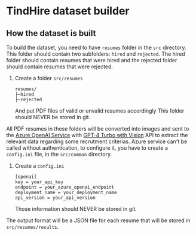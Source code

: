 # TindHire dataset builder

## How the dataset is built

To build the dataset, you need to have `resumes` folder in the `src` directory. This folder should contain two subfolders: `hired` and `rejected`. The hired folder should contain resumes that were hired and the rejected folder should contain resumes that were rejected.

1. Create a folder `src/resumes`
   ```
   resumes/
   ├─hired
   ├─rejected
   ```
   And put PDF files of valid or unvalid resumes accordingly
   This folder should NEVER be stored in git.

All PDF resumes in these folders will be converted into images and sent to the [Azure OpenAI Service](https://learn.microsoft.com/en-us/azure/ai-services/openai/) with [GPT-4 Turbo with Vision](https://learn.microsoft.com/en-us/azure/ai-services/openai/gpt-v-quickstart) API to extract the relevant data regarding some recrutment criterias. Azure service can't be called without authentication, to configure it, you have to create a `config.ini` file, in the `src/common` directory.

1. Create a `config.ini`
   ```
   [openai]
   key = your_api_key
   endpoint = your_azure_openai_endpoint
   deployment_name = your_deployment_name
   api_version = your_api_version
   ```
   Those information should NEVER be stored in git. 

The output format will be a JSON file for each resume that will be stored in `src/resumes/results`.


